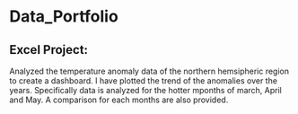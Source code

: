 # Data_Portfolio


## Excel Project: 
 Analyzed the temperature anomaly data of the northern hemsipheric region to create a dashboard. I have plotted the trend of the anomalies over the years. Specifically data is analyzed for the hotter mponths of march, April and May. A comparison for each months are also provided.
